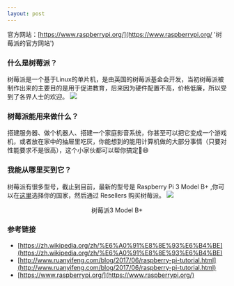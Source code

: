 ```yaml
---
layout: post
---
```


官方网站：[https://www.raspberrypi.org/](https://www.raspberrypi.org/ '树莓派的官方网站')

### 什么是树莓派？
树莓派是一个基于Linux的单片机，是由英国的树莓派基金会开发，当初树莓派被制作出来的主要目的是用于促进教育，后来因为硬件配置不高，价格低廉，所以受到了各界人士的欢迎。
![](https://upload.wikimedia.org/wikipedia/commons/6/6f/Raspberry_Pi_B%2B_top.jpg)

### 树莓派能用来做什么？
搭建服务器、做个机器人、搭建一个家庭影音系统，你甚至可以把它变成一个游戏机，或者放在家中的抽屉里吃灰，你能想到的能用计算机做的大部分事情（只要对性能要求不是很高），这个小家伙都可以帮你搞定😄

### 我能从哪里买到它？
树莓派有很多型号，截止到目前，最新的型号是 Raspberry Pi 3 Model B+ ,你可以在[这里](https://www.raspberrypi.org/products/#buy-now-modal '选择购买国家')选择你的国家，然后通过 Resellers 购买树莓派。
![](https://www.raspberrypi.org/app/uploads/2018/03/770A5842-1612x1080.jpg)
<center>树莓派3 Model B+</center>

### 参考链接
- [https://zh.wikipedia.org/zh/%E6%A0%91%E8%8E%93%E6%B4%BE](https://zh.wikipedia.org/zh/%E6%A0%91%E8%8E%93%E6%B4%BE)
- [http://www.ruanyifeng.com/blog/2017/06/raspberry-pi-tutorial.html](http://www.ruanyifeng.com/blog/2017/06/raspberry-pi-tutorial.html)
- [https://www.raspberrypi.org/](https://www.raspberrypi.org/)